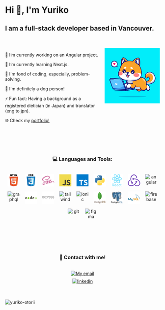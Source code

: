 <h1 align="left">Hi 👋, I'm Yuriko</h1>
<h2 align="left">I am a full-stack developer based in Vancouver.</h2>

<br>
<br>

<div style="display: flex;">
</div>
  <img align="right" width="180px" style="margin-left: 1rem;" src="./images/dog-img.jpg"/>

  <div>
    <p> 🔭 I’m currently working on an Angular project.</p>
    <p>🌱 I’m currently learning Next.js.</p>    
    <p>🌟 I'm fond of coding, especially, problem-solving.</p>
    <p>🐶 I'm definitely a dog person!
    <p>⚡ Fun fact: Having a background as a registered dietician (in Japan) and translator (eng to jpn).</p>
    <p>🌐 Check my <a href="https://portfolio-yuriko.vercel.app/" alt="portfolio" target="_blank"> portfolio!</a></p>
  </div>

<br>
<br>
<br>
<br>

<h3 align="center">💻 Languages and Tools:</h3>
<br>
<div align="center" style="display: flex; justify-content : center; flex-wrap: wrap; gap: 1rem;"> 
  <img src="https://raw.githubusercontent.com/devicons/devicon/master/icons/html5/html5-original-wordmark.svg" alt="html5" width="40" height="40"/> 
  <img src="https://raw.githubusercontent.com/devicons/devicon/master/icons/css3/css3-original-wordmark.svg" alt="css3" width="40" height="40"/>
  <img src="https://raw.githubusercontent.com/devicons/devicon/master/icons/sass/sass-original.svg" alt="sass" width="40" height="40"/>
  <img src="https://raw.githubusercontent.com/devicons/devicon/master/icons/javascript/javascript-original.svg" alt="javascript" width="40" height="40"/>
  <img src="https://raw.githubusercontent.com/devicons/devicon/master/icons/typescript/typescript-original.svg" alt="typescript" width="40" height="40"/>
  <img src="https://raw.githubusercontent.com/devicons/devicon/master/icons/python/python-original.svg" alt="python" width="40" height="40"/>
  <img src="https://raw.githubusercontent.com/devicons/devicon/master/icons/react/react-original-wordmark.svg" alt="react" width="40" height="40"/>
  <img src="https://raw.githubusercontent.com/devicons/devicon/master/icons/redux/redux-original.svg" alt="redux" width="40" height="40"/>
  <img src="https://angular.io/assets/images/logos/angular/angular.svg" alt="angular" width="40" height="40"/> 
  <img src="https://www.vectorlogo.zone/logos/graphql/graphql-icon.svg" alt="graphql" width="40" height="40"/>
  <img src="https://raw.githubusercontent.com/devicons/devicon/master/icons/nodejs/nodejs-original-wordmark.svg" alt="nodejs" width="40" height="40"/>
  <img src="https://raw.githubusercontent.com/devicons/devicon/master/icons/express/express-original-wordmark.svg" alt="express" width="40" height="40"/> 
  <img src="https://www.vectorlogo.zone/logos/tailwindcss/tailwindcss-icon.svg" alt="tailwind" width="40" height="40"/>
  <img src="https://upload.wikimedia.org/wikipedia/commons/d/d1/Ionic_Logo.svg" alt="ionic" width="40" height="40"/>
  <img src="https://raw.githubusercontent.com/devicons/devicon/master/icons/mongodb/mongodb-original-wordmark.svg" alt="mongodb" width="40" height="40"/> 
  <img src="https://raw.githubusercontent.com/devicons/devicon/master/icons/postgresql/postgresql-original-wordmark.svg" alt="postgresql" width="40" height="40"/> 
  <img src="https://raw.githubusercontent.com/devicons/devicon/master/icons/mysql/mysql-original-wordmark.svg" alt="mysql" width="40" height="40"/>
  <img src="https://www.vectorlogo.zone/logos/firebase/firebase-icon.svg" alt="firebase" width="40" height="40"/>
  <img src="https://www.vectorlogo.zone/logos/git-scm/git-scm-icon.svg" alt="git" width="40" height="40"/>
  <img src="https://www.vectorlogo.zone/logos/figma/figma-icon.svg" alt="figma" width="40" height="40"/>

</div>

<br>
<br>

<br>

<br>
<br>

<h3 align="center">🔗 Contact with me!</h3>
<br>
<div style="display: flex; flex-direction: column; align-items: center; gap: .5rem;">
  <a href="mailto:yuriko.otorii@gmail.com"><img src="https://img.shields.io/badge/yuriko.otorii@gmail.com-D14836?style=for-the-badge&logo=gmail&logoColor=white" alt="My email"></a>
   <a href="https://www.linkedin.com/in/yuriko-127381256/" target="_blank">
  <img src=https://img.shields.io/badge/linkedin-%231E77B5.svg?&style=for-the-badge&logo=linkedin&logoColor=white alt=linkedin />
  </a>
</div>

<br>
<br>
<br>

<div align="left"> 
<img src="https://komarev.com/ghpvc/?username=yuriko-otorii&label=Profile%20views&color=0e75b6&style=flat" alt="yuriko-otorii" />

 </div>
